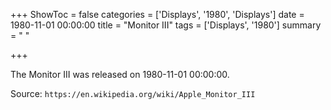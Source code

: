 +++
ShowToc = false
categories = ['Displays', '1980', 'Displays']
date = 1980-11-01 00:00:00
title = "Monitor III"
tags = ['Displays', '1980']
summary = " "

+++

The Monitor III was released on 1980-11-01 00:00:00.

Source: `https://en.wikipedia.org/wiki/Apple_Monitor_III`
